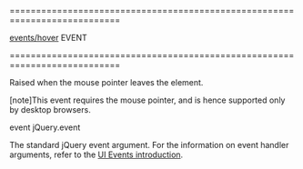 <!--**
/*-------------------------------------------
    Auto-generated file. Do not modify.
-------------------------------------------

**-->
===========================================================================
<!--module--><a href="/Documentation/16_2/Guide/Common/Modularity/#Common_Modularity_DevExtreme_Modules_Structure_events_hover">events/hover</a><!--/module-->
<!--type-->EVENT<!--/type-->
===========================================================================

<!--shortDescription-->
Raised when the mouse pointer leaves the element.
<!--/shortDescription-->

<!--fullDescription-->
[note]This event requires the mouse pointer, and is hence supported only by desktop browsers.
<!--/fullDescription-->
<!--typeFunctionParamName1-->event<!--/typeFunctionParamName1-->
<!--typeFunctionParamType1-->jQuery.event<!--/typeFunctionParamType1-->
<!--typeFunctionParamDescription1-->
The standard jQuery event argument. For the information on event handler arguments, refer to the <a href="#introduction">UI Events introduction</a>.
<!--/typeFunctionParamDescription1-->

